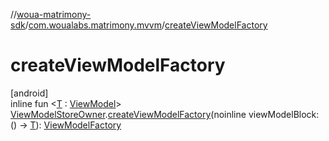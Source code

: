 //[woua-matrimony-sdk](../../index.md)/[com.woualabs.matrimony.mvvm](index.md)/[createViewModelFactory](create-view-model-factory.md)

# createViewModelFactory

[android]\
inline fun <[T](create-view-model-factory.md) : [ViewModel](https://developer.android.com/reference/kotlin/androidx/lifecycle/ViewModel.html)> [ViewModelStoreOwner](https://developer.android.com/reference/kotlin/androidx/lifecycle/ViewModelStoreOwner.html).[createViewModelFactory](create-view-model-factory.md)(noinline viewModelBlock: () -> [T](create-view-model-factory.md)): [ViewModelFactory](-view-model-factory/index.md)
